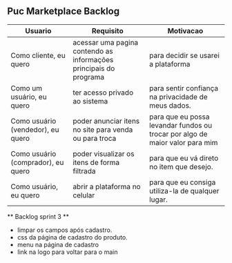## Puc Marketplace Backlog

| Usuario | Requisito | Motivacao |
|--|--|--|
| Como cliente, eu quero| acessar uma pagina contendo as informações principais do programa| para decidir se usarei a plataforma |
Como um usuário, eu quero|ter acesso privado ao sistema |para sentir confiança na privacidade de meus dados.
|Como usuário (vendedor), eu quero|poder anunciar itens no site para venda ou para troca | para que eu possa levandar fundos ou trocar por algo de maior valor para mim
|Como usuário (comprador), eu quero|poder visualizar os itens de forma filtrada | para que eu vá direto no item que desejo.
|Como usuário, eu quero| abrir a plataforma no celular | para que eu consiga utiliza-la de qualquer lugar.

** Backlog sprint 3 **
- limpar os campos após cadastro.
- css da página de cadastro do produto. 
- menu na página de cadastro
- link na logo para voltar para o main
